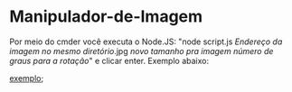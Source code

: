 # Manipulador-de-Imagem
Por meio do cmder você executa o Node.JS: "node script.js *Endereço da imagem no mesmo diretório*.jpg *novo tamanho pra imagem* *número de graus para a rotação*" e clicar enter. 
Exemplo abaixo: 

[exemplo](https://github.com/GustavoSene/Manipulador-de-Imagem/blob/master/Screenshot_3.jpg?raw=true);
